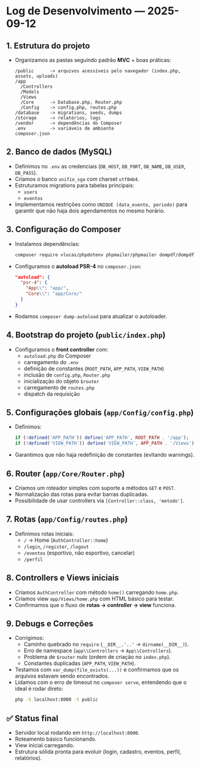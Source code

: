 # Log de Desenvolvimento — 2025-09-12

## 1. Estrutura do projeto
- Organizamos as pastas seguindo padrão **MVC** + boas práticas:
  ```
  /public      -> arquivos acessíveis pelo navegador (index.php, assets, uploads)
  /app
    /Controllers
    /Models
    /Views
    /Core      -> Database.php, Router.php
    /Config    -> config.php, routes.php
  /database    -> migrations, seeds, dumps
  /storage     -> relatórios, logs
  /vendor      -> dependências do Composer
  .env         -> variáveis de ambiente
  composer.json
  ```

## 2. Banco de dados (MySQL)
- Definimos no `.env` as credenciais (`DB_HOST`, `DB_PORT`, `DB_NAME`, `DB_USER`, `DB_PASS`).
- Criamos o banco `unifio_sga` com charset `utf8mb4`.
- Estruturamos migrations para tabelas principais:
  - `users`
  - `eventos`
- Implementamos restrições como `UNIQUE (data_evento, periodo)` para garantir que não haja dois agendamentos no mesmo horário.

## 3. Configuração do Composer
- Instalamos dependências:
  ```bash
  composer require vlucas/phpdotenv phpmailer/phpmailer dompdf/dompdf respect/validation
  ```
- Configuramos o **autoload PSR-4** no `composer.json`:
  ```json
  "autoload": {
    "psr-4": {
      "App\\": "app/",
      "Core\\": "app/Core/"
    }
  }
  ```
- Rodamos `composer dump-autoload` para atualizar o autoloader.

## 4. Bootstrap do projeto (`public/index.php`)
- Configuramos o **front controller** com:
  - `autoload.php` do Composer
  - carregamento do `.env`
  - definição de constantes (`ROOT_PATH`, `APP_PATH`, `VIEW_PATH`)
  - inclusão de `config.php`, `Router.php`
  - inicialização do objeto `$router`
  - carregamento de `routes.php`
  - dispatch da requisição

## 5. Configurações globais (`app/Config/config.php`)
- Definimos:
  ```php
  if (!defined('APP_PATH')) define('APP_PATH', ROOT_PATH . '/app');
  if (!defined('VIEW_PATH')) define('VIEW_PATH', APP_PATH . '/Views');
  ```
- Garantimos que não haja redefinição de constantes (evitando warnings).

## 6. Router (`app/Core/Router.php`)
- Criamos um roteador simples com suporte a métodos `GET` e `POST`.
- Normalização das rotas para evitar barras duplicadas.
- Possibilidade de usar controllers via `[Controller::class, 'metodo']`.

## 7. Rotas (`app/Config/routes.php`)
- Definimos rotas iniciais:
  - `/` → Home (`AuthController::home`)
  - `/login`, `/register`, `/logout`
  - `/eventos` (esportivo, não esportivo, cancelar)
  - `/perfil`

## 8. Controllers e Views iniciais
- Criamos `AuthController` com método `home()` carregando `home.php`.
- Criamos view `app/Views/home.php` com HTML básico para testar.
- Confirmamos que o fluxo de **rotas → controller → view** funciona.

## 9. Debugs e Correções
- Corrigimos:
  - Caminho quebrado no `require` (`__DIR__.'..'` → `dirname(__DIR__)`).
  - Erro de namespace (`app\\Controllers` → `App\\Controllers`).
  - Problema de `$router` nulo (ordem de criação no `index.php`).
  - Constantes duplicadas (`APP_PATH`, `VIEW_PATH`).
- Testamos com `var_dump(file_exists(...))` e confirmamos que os arquivos estavam sendo encontrados.
- Lidamos com o erro de timeout no `composer serve`, entendendo que o ideal é rodar direto:
  ```bash
  php -S localhost:8000 -t public
  ```

## ✅ Status final
- Servidor local rodando em `http://localhost:8000`.
- Roteamento básico funcionando.
- View inicial carregando.
- Estrutura sólida pronta para evoluir (login, cadastro, eventos, perfil, relatórios).